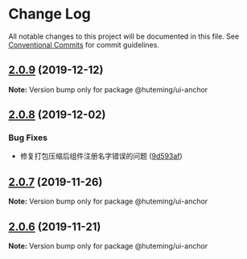 # Change Log

All notable changes to this project will be documented in this file.
See [Conventional Commits](https://conventionalcommits.org) for commit guidelines.

## [2.0.9](https://github.com/huteming/huteming-ui/compare/@huteming/ui-anchor@2.0.8...@huteming/ui-anchor@2.0.9) (2019-12-12)

**Note:** Version bump only for package @huteming/ui-anchor





## [2.0.8](https://github.com/huteming/huteming-ui/compare/@huteming/ui-anchor@2.0.7...@huteming/ui-anchor@2.0.8) (2019-12-02)


### Bug Fixes

* 修复打包压缩后组件注册名字错误的问题 ([9d593af](https://github.com/huteming/huteming-ui/commit/9d593af3a27efa600b8e3847609d21288b25c3e1))





## [2.0.7](https://github.com/huteming/huteming-ui/compare/@huteming/ui-anchor@2.0.6...@huteming/ui-anchor@2.0.7) (2019-11-26)

**Note:** Version bump only for package @huteming/ui-anchor





## [2.0.6](https://github.com/huteming/huteming-ui/compare/@huteming/ui-anchor@2.0.5...@huteming/ui-anchor@2.0.6) (2019-11-21)

**Note:** Version bump only for package @huteming/ui-anchor

